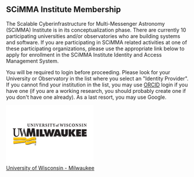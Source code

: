 ## SCiMMA Institute Membership
The Scalable Cyberinfrastructure for Multi-Messenger Astronomy (SCiMMA) Institute is in its conceptualization phase. There are currently 10 participating universities and/or observatories who are building systems and software. If you are participating in SCiMMA related activities at one of these participating organizations, please use the appropriate link below to apply for enrollment in the SCiMMA Institute Identity and Access Management System.

You will be required to login before proceeding. Please look for your University or Observatory in the list where you select an "Identity Provider". If you cannot find your institution in the list, you may use [ORCID](https://orcid.org/) login if you have one (if you are a working research, you should probably create one if you don't have one already). As a last resort, you may use Google.

[![UWM Logo](./images/uwm.png)<br>University of Wisconsin - Milwaukee](https://registry.scimma.org/registry/co_petitions/start/coef:29)
